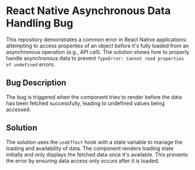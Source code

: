 # React Native Asynchronous Data Handling Bug

This repository demonstrates a common error in React Native applications: attempting to access properties of an object before it's fully loaded from an asynchronous operation (e.g., API call).  The solution shows how to properly handle asynchronous data to prevent `TypeError: Cannot read properties of undefined` errors.

## Bug Description
The bug is triggered when the component tries to render before the data has been fetched successfully, leading to undefined values being accessed.

## Solution
The solution uses the `useEffect` hook with a state variable to manage the loading and availability of data.  The component renders loading state initially and only displays the fetched data once it's available.  This prevents the error by ensuring data access only occurs after it is loaded.